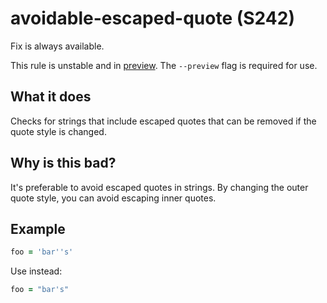 # avoidable-escaped-quote (S242)
Fix is always available.

This rule is unstable and in [preview](../preview.md). The `--preview` flag is required for use.

## What it does
Checks for strings that include escaped quotes that can be removed if the
quote style is changed.

## Why is this bad?
It's preferable to avoid escaped quotes in strings. By changing the
outer quote style, you can avoid escaping inner quotes.

## Example
```f90
foo = 'bar''s'
```

Use instead:
```f90
foo = "bar's"
```
